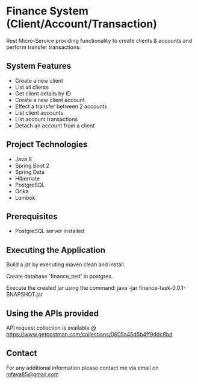 # Finance System (Client/Account/Transaction)

Rest Micro-Service providing functionality to create clients & accounts and perform transfer transactions.

## System Features

- Create a new client
- List all clients
- Get client details by ID
- Create a new client account
- Effect a transfer between 2 accounts
- List client accounts
- List account transactions
- Detach an account from a client


## Project Technologies

- Java 8
- Spring Boot 2
- Spring Data
- Hibernate
- PostgreSQL
- Orika
- Lombok

## Prerequisites

- PostgreSQL server installed

## Executing the Application

Build a jar by executing maven clean and install.

Create database 'finance_test' in postgres.

Execute the created jar using the command: java -jar finance-task-0.0.1-SNAPSHOT.jar

## Using the APIs provided

API request collection is available @ https://www.getpostman.com/collections/0605a45d5b4ff9ddc8bd

## Contact

For any additional information please contact me via email on mfava85@gmail.com
